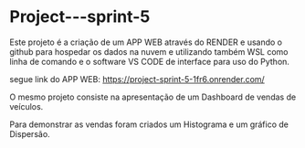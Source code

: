# Project---sprint-5

Este projeto é a criação de um APP WEB através do RENDER e usando o github para hospedar os dados na nuvem e utilizando também WSL como linha de comando e o software VS CODE de interface para uso do Python.

segue link do APP WEB: https://project-sprint-5-1fr6.onrender.com/

O mesmo projeto consiste na apresentação de um Dashboard de vendas de veículos.

Para demonstrar as vendas foram criados um Histograma e um gráfico de Dispersão.


